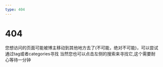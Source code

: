 ```yaml
---
type: 404
---
```




# 404

您想访问的页面可能被博主移动到其他地方去了(不可能，绝对不可能)，可以尝试通过tag或者categories寻找
当然您也可以点击左侧的搜索来寻找它,这个需要耐心等待一分钟




